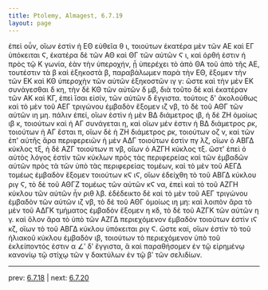 ```yaml
---
title: Ptolemy, Almagest, 6.7.19
layout: page
---
```


ἐπεὶ οὖν, οἵων ἐστὶν ἡ ΕΘ εὐθεῖα θ ι, τοιούτων ἑκατέρα μὲν τῶν ΑΕ καὶ ΕΓ ὑπόκειται Ϛ, ἑκατέρα δὲ τῶν ΑΘ καὶ ΘΓ τῶν αὐτῶν Ϛ ι, καὶ ὀρθή ἐστιν ἡ πρὸς τῷ Κ γωνία, ἐὰν τὴν ὑπεροχήν, ᾗ ὑπερέχει τὸ ἀπὸ ΘΑ τοῦ ἀπὸ τῆς ΑΕ, τουτέστιν τὰ β καὶ ἑξηκοστὰ β, παραβάλωμεν παρὰ τὴν ΕΘ, ἕξομεν τὴν τῶν ΕΚ καὶ ΚΘ ὑπεροχὴν τῶν αὐτῶν ἑξηκοστῶν ιγ γ: ὥστε καὶ τὴν μὲν ΕΚ συνάγεσθαι δ κη, τὴν δὲ ΚΘ τῶν αὐτῶν δ μβ, διὰ τοῦτο δὲ καὶ ἑκατέραν τῶν ΑΚ καὶ ΚΓ, ἐπεὶ ἴσαι εἰσίν, τῶν αὐτῶν δ ἔγγιστα. τούτοις δ' ἀκολούθως καὶ τὸ μὲν τοῦ ΑΕΓ τριγώνου ἐμβαδὸν ἕξομεν ιζ νβ, τὸ δὲ τοῦ ΑΘΓ τῶν αὐτῶν ιη μη. πάλιν ἐπεί, οἵων ἐστὶν ἡ μὲν ΒΔ διάμετρος ιβ, ἡ δὲ ΖΗ ὁμοίως ιβ κ, τοιούτων καὶ ἡ ΑΓ συνάγεται η, καὶ οἵων μέν ἐστιν ἡ ΒΔ διάμετρος ρκ, τοιούτων ἡ ΑΓ ἔσται π, οἵων δὲ ἡ ΖΗ διάμετρος ρκ, τοιούτων οζ ν, καὶ τῶν ἐπ' αὐτῆς ἄρα περιφερειῶν ἡ μὲν ΑΔΓ τοιούτων ἐστὶν πγ λζ, οἵων ὁ ΑΒΓΔ κύκλος τξ, ἡ δὲ ΑΖΓ τοιούτων π νβ, οἵων ὁ ΑΖΓΗ κύκλος τξ. ὥστ' ἐπεὶ ὁ αὐτὸς λόγος ἐστὶν τῶν κύκλων πρὸς τὰς περιφερείας καὶ τῶν ἐμβαδῶν αὐτῶν πρὸς τὰ τῶν ὑπὸ τὰς περιφερείας τομέων, καὶ τὸ μὲν τοῦ ΑΕΓΔ τομέως ἐμβαδὸν ἕξομεν τοιούτων κϚ ιϚ, οἵων ἐδείχθη τὸ τοῦ ΑΒΓΔ κύκλου ριγ Ϛ, τὸ δὲ τοῦ ΑΘΓΖ τομέως τῶν αὐτῶν κϚ να, ἐπεὶ καὶ τὸ τοῦ ΑΖΓΗ κύκλου τῶν αὐτῶν ἦν ριθ λβ. ἐδέδεικτο δὲ καὶ τὸ μὲν τοῦ ΑΕΓ τριγώνου ἐμβαδὸν τῶν αὐτῶν ιζ νβ, τὸ δὲ τοῦ ΑΘΓ ὁμοίως ιη μη: καὶ λοιπὸν ἄρα τὸ μὲν τοῦ ΑΔΓΚ τμήματος ἐμβαδὸν ἕξομεν η κδ, τὸ δὲ τοῦ ΑΖΓΚ τῶν αὐτῶν η γ. καὶ ὅλον ἄρα τὸ ὑπὸ τῶν ΑΖΓΔ περιεχόμενον ἐμβαδὸν τοιούτων ἐστὶν ιϚ κζ, οἵων τὸ τοῦ ΑΒΓΔ κύκλου ὑπόκειται ριγ Ϛ. ὥστε καί, οἵων ἐστὶν τὸ τοῦ ἡλιακοῦ κύκλου ἐμβαδὸν ιβ, τοιούτων τὸ περιεχόμενον ὑπὸ τοῦ ἐκλείποντός ἐστιν α ∠ʹ δʹ ἔγγιστα, ἃ καὶ παραθήσομεν ἐν τῷ εἰρημένῳ κανονίῳ τῷ στίχῳ τῶν γ δακτύλων ἐν τῷ βʹ τῶν σελιδίων. 

---

prev: [6.7.18](../6.7.18/) | next: [6.7.20](../6.7.20/)

